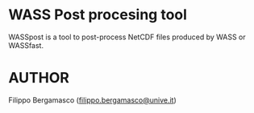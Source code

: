 # WASS Post procesing tool

WASSpost is a tool to post-process NetCDF files produced by WASS or WASSfast.

# AUTHOR

Filippo Bergamasco (filippo.bergamasco@unive.it)
